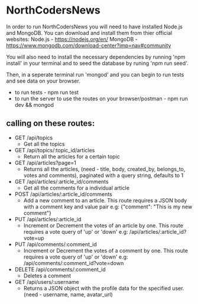 # NorthCodersNews

In order to run NorthCodersNews you will need to have installed Node.js and MongoDB. You can download and install them from thier official websites:
    Node.js - https://nodejs.org/en/
    MongoDB - https://www.mongodb.com/download-center?jmp=nav#community

You will also need to install the necessary dependencies by running 'npm install' in your terminal and to seed the database by runing 'npm run seed'.

Then, in a seperate terminal run 'mongod' and you can begin to run tests and see data on your browser.
- to run tests - npm run test
- to run the server to use the routes on your browser/postman - npm run dev && mongod


## calling on these routes:

- GET /api/topics                             
    - Get all the topics
- GET /api/topics/:topic_id/articles          
    - Return all the articles for a certain topic
- GET /api/articles?page=1                       
    - Returns all the articles, (need - title, body, created_by, belongs_to, votes and comments), paginated with a query string, defaults to 1
- GET /api/articles/:article_id/comments      
    - Get all the comments for a individual article
- POST /api/articles/:article_id/comments     
    - Add a new comment to an article. This route requires a JSON body with a comment key and value pair e.g: {"comment": "This is my new comment"}
- PUT /api/articles/:article_id               
    - Increment or Decrement the votes of an article by one. This route requires a vote query of 'up' or 'down'  e.g: /api/articles/:article_id?vote=up
- PUT /api/comments/:comment_id               
    - Increment or Decrement the votes of a comment by one. This route requires a vote query of 'up' or 'down'   e.g: /api/comments/:comment_id?vote=down
- DELETE /api/comments/:comment_id            
    - Deletes a comment
- GET /api/users/:username                    
    - Returns a JSON object with the profile data for the specified user. (need - username, name, avatar_url)